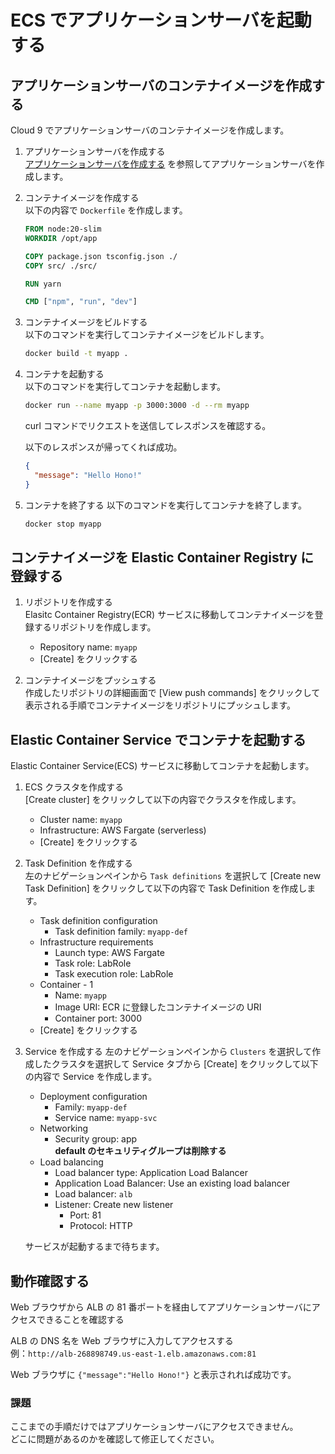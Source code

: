 # ECS でアプリケーションサーバを起動する

## アプリケーションサーバのコンテナイメージを作成する
Cloud 9 でアプリケーションサーバのコンテナイメージを作成します。

1. アプリケーションサーバを作成する  
[アプリケーションサーバを作成する](./app.md) を参照してアプリケーションサーバを作成します。

2. コンテナイメージを作成する  
以下の内容で `Dockerfile` を作成します。

    ```dockerfile
    FROM node:20-slim
    WORKDIR /opt/app    

    COPY package.json tsconfig.json ./
    COPY src/ ./src/

    RUN yarn

    CMD ["npm", "run", "dev"]
    ```

3. コンテナイメージをビルドする  
以下のコマンドを実行してコンテナイメージをビルドします。

    ```bash
    docker build -t myapp .
    ```

4. コンテナを起動する  
以下のコマンドを実行してコンテナを起動します。

    ```bash
    docker run --name myapp -p 3000:3000 -d --rm myapp
    ```

    curl コマンドでリクエストを送信してレスポンスを確認する。

    以下のレスポンスが帰ってくれば成功。  
    ```json
    {
      "message": "Hello Hono!"
    }
    ```

5. コンテナを終了する
以下のコマンドを実行してコンテナを終了します。

    ```bash
    docker stop myapp
    ```

## コンテナイメージを Elastic Container Registry に登録する
1. リポジトリを作成する  
Elasitc Container Registry(ECR) サービスに移動してコンテナイメージを登録するリポジトリを作成します。
    - Repository name: `myapp`
    - [Create] をクリックする

2. コンテナイメージをプッシュする  
作成したリポジトリの詳細画面で [View push commands] をクリックして表示される手順でコンテナイメージをリポジトリにプッシュします。

## Elastic Container Service でコンテナを起動する
Elastic Container Service(ECS) サービスに移動してコンテナを起動します。

1. ECS クラスタを作成する  
[Create cluster] をクリックして以下の内容でクラスタを作成します。
    - Cluster name: `myapp`
    - Infrastructure: AWS Fargate (serverless)
    - [Create] をクリックする

2. Task Definition を作成する  
左のナビゲーションペインから `Task definitions` を選択して [Create new Task Definition] をクリックして以下の内容で Task Definition を作成します。
    - Task definition configuration
      - Task definition family: `myapp-def`
    - Infrastructure requirements
      - Launch type: AWS Fargate
      - Task role: LabRole
      - Task execution role: LabRole
    - Container - 1
      - Name: `myapp`
      - Image URI: ECR に登録したコンテナイメージの URI
      - Container port: 3000
    - [Create] をクリックする

3. Service を作成する
左のナビゲーションペインから `Clusters` を選択して作成したクラスタを選択して Service タブから [Create] をクリックして以下の内容で Service を作成します。
    - Deployment configuration
      - Family: `myapp-def`
      - Service name: `myapp-svc`
    - Networking
      - Security group: app  
        __default のセキュリティグループは削除する__
    - Load balancing
      - Load balancer type: Application Load Balancer
      - Application Load Balancer: Use an existing load balancer
      - Load balancer: `alb`
      - Listener: Create new listener
        - Port: 81
        - Protocol: HTTP

    サービスが起動するまで待ちます。

## 動作確認する
Web ブラウザから ALB の 81 番ポートを経由してアプリケーションサーバにアクセスできることを確認する

ALB の DNS 名を Web ブラウザに入力してアクセスする  
例：`http://alb-268898749.us-east-1.elb.amazonaws.com:81`

Web ブラウザに `{"message":"Hello Hono!"}` と表示されれば成功です。

### 課題
ここまでの手順だけではアプリケーションサーバにアクセスできません。  
どこに問題があるのかを確認して修正してください。
